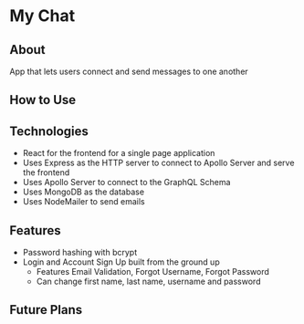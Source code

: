 # My Chat

## About

App that lets users connect and send messages to one another

## How to Use


## Technologies

* React for the frontend for a single page application
* Uses Express as the HTTP server to connect to Apollo Server and serve the frontend
* Uses Apollo Server to connect to the GraphQL Schema
* Uses MongoDB as the database
* Uses NodeMailer to send emails


## Features
* Password hashing with bcrypt
* Login and Account Sign Up built from the ground up
    * Features Email Validation, Forgot Username, Forgot Password 
    * Can change first name, last name, username and password

## Future Plans